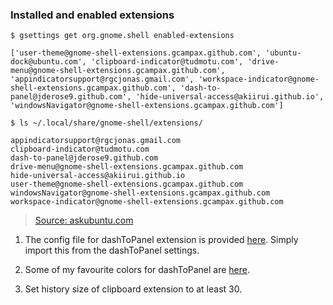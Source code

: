 ### Installed and enabled extensions

`$ gsettings get org.gnome.shell enabled-extensions`

```
['user-theme@gnome-shell-extensions.gcampax.github.com', 'ubuntu-dock@ubuntu.com', 'clipboard-indicator@tudmotu.com', 'drive-menu@gnome-shell-extensions.gcampax.github.com', 'appindicatorsupport@rgcjonas.gmail.com', 'workspace-indicator@gnome-shell-extensions.gcampax.github.com', 'dash-to-panel@jderose9.github.com', 'hide-universal-access@akiirui.github.io', 'windowsNavigator@gnome-shell-extensions.gcampax.github.com']
```

`$ ls ~/.local/share/gnome-shell/extensions/`

```
appindicatorsupport@rgcjonas.gmail.com
clipboard-indicator@tudmotu.com
dash-to-panel@jderose9.github.com
drive-menu@gnome-shell-extensions.gcampax.github.com
hide-universal-access@akiirui.github.io
user-theme@gnome-shell-extensions.gcampax.github.com
windowsNavigator@gnome-shell-extensions.gcampax.github.com
workspace-indicator@gnome-shell-extensions.gcampax.github.com
```

> [Source: askubuntu.com](https://askubuntu.com/questions/1133782/command-to-list-installed-and-enabled-gnome-extensions)

1. The config file for dashToPanel extension is provided [here](dashToPanelRice19Apr2020.txt). Simply import this from the dashToPanel settings.

2. Some of my favourite colors for dashToPanel are [here](colors%20for%20panel%20for%20dashToPanel.txt).

3. Set history size of clipboard extension to at least 30.
